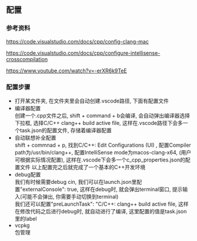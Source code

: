 ## 配置

### 参考资料

<https://code.visualstudio.com/docs/cpp/config-clang-mac>

<https://code.visualstudio.com/docs/cpp/configure-intellisense-crosscompilation>

<https://www.youtube.com/watch?v=-erXR6k9TeE>

### 配置步骤

- 打开某文件夹, 在文件夹里会自动创建.vscode路径, 下面有配置文件
- 编译器配置  
  创建一个.cpp文件之后, shift + command + b会编译, 会自动弹出编译器选择下拉框, 选择C/C++ clang++ build active file, 这样在.vscode路径下会多一个task.json的配置文件, 存储着编译器配置
- 自动联想补全配置  
  shift + commnad + p, 找到C/C++: Edit Configurations (UI) , 配置Compiler path为/usr/bin/clang++, 配置IntelliSense mode为macos-clang-x64, (用户可根据实际情况配置), 这样在.vscode下会多一个c_cpp_properties.json的配置文件
以上配置完之后就完成了一个基本的C++开发环境
- debug配置  
    我们有时候需要debug cin, 我们可以在launch.json里配置"externalConsole": true, 这样在debug时, 就会弹出terminal窗口, 提示输入(可能不会弹出, 你需要手动切换到terminal)  
    我们还可以配置"preLaunchTask": "C/C++: clang++ build active file, 这样在修改代码之后进行debug时, 就自动进行了编译, 这里配置的值是task.json里的label
- vcpkg  
    包管理